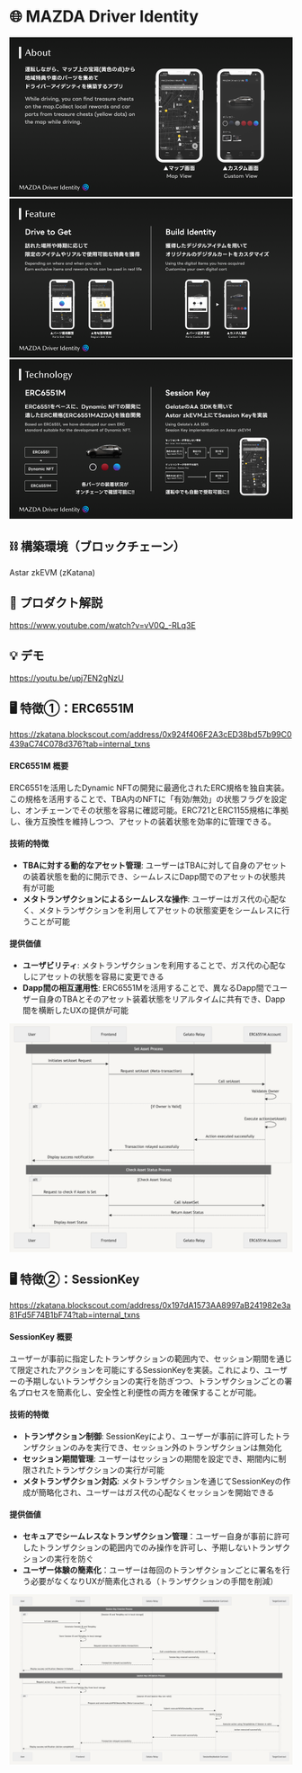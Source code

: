 # 🌐 MAZDA Driver Identity
![img6](https://raw.githubusercontent.com/n0aaaeth/MAZDA-Driver-Identity/main/images/img6.png)
![img3](https://raw.githubusercontent.com/n0aaaeth/MAZDA-Driver-Identity/main/images/img3.png)
![img4](https://raw.githubusercontent.com/n0aaaeth/MAZDA-Driver-Identity/main/images/img4.png)

## ⛓ 構築環境（ブロックチェーン）
Astar zkEVM (zKatana)

## 🤖 プロダクト解説
https://www.youtube.com/watch?v=vV0Q_-RLq3E

## 💡 デモ
https://youtu.be/upj7EN2gNzU

## 🖥 特徴①：ERC6551M
https://zkatana.blockscout.com/address/0x924f406F2A3cED38bd57b99C0439aC74C078d376?tab=internal_txns

#### ERC6551M 概要
ERC6551を活用したDynamic NFTの開発に最適化されたERC規格を独自実装。この規格を活用することで、TBA内のNFTに「有効/無効」の状態フラグを設定し、オンチェーンでその状態を容易に確認可能。ERC721とERC1155規格に準拠し、後方互換性を維持しつつ、アセットの装着状態を効率的に管理できる。

#### 技術的特徴
- **TBAに対する動的なアセット管理**: ユーザーはTBAに対して自身のアセットの装着状態を動的に開示でき、シームレスにDapp間でのアセットの状態共有が可能
- **メタトランザクションによるシームレスな操作**: ユーザーはガス代の心配なく、メタトランザクションを利用してアセットの状態変更をシームレスに行うことが可能

#### 提供価値
- **ユーザビリティ**: メタトランザクションを利用することで、ガス代の心配なしにアセットの状態を容易に変更できる
- **Dapp間の相互運用性**: ERC6551Mを活用することで、異なるDapp間でユーザー自身のTBAとそのアセット装着状態をリアルタイムに共有でき、Dapp間を横断したUXの提供が可能

![img2](https://raw.githubusercontent.com/n0aaaeth/MAZDA-Driver-Identity/main/images/img2.png)


## 🖥 特徴②：SessionKey 
https://zkatana.blockscout.com/address/0x197dA1573AA8997aB241982e3a81Fd5F74B1bF74?tab=internal_txns

#### SessionKey 概要
ユーザーが事前に指定したトランザクションの範囲内で、セッション期間を通じて限定されたアクションを可能にするSessionKeyを実装。これにより、ユーザーの予期しないトランザクションの実行を防ぎつつ、トランザクションごとの署名プロセスを簡素化し、安全性と利便性の両方を確保することが可能。

#### 技術的特徴
- **トランザクション制御**: SessionKeyにより、ユーザーが事前に許可したトランザクションのみを実行でき、セッション外のトランザクションは無効化
- **セッション期間管理**: ユーザーはセッションの期間を設定でき、期間内に制限されたトランザクションの実行が可能
- **メタトランザクション対応**: メタトランザクションを通じてSessionKeyの作成が簡略化され、ユーザーはガス代の心配なくセッションを開始できる

#### 提供価値
- **セキュアでシームレスなトランザクション管理**：ユーザー自身が事前に許可したトランザクションの範囲内でのみ操作を許可し、予期しないトランザクションの実行を防ぐ
- **ユーザー体験の簡素化**：ユーザーは毎回のトランザクションごとに署名を行う必要がなくなりUXが簡素化される（トランザクションの手間を削減）

![img1](https://raw.githubusercontent.com/n0aaaeth/MAZDA-Driver-Identity/main/images/img1.png)



